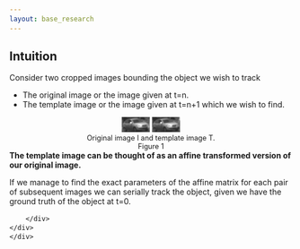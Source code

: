 ```yaml
---
layout: base_research
---
```


<main class="main">
    <div class="container-fluid">
    <div class="animated fadeIn">
        <div>
            <h2>Intuition</h2>
            <p>Consider two cropped images bounding the object we wish to track</p>
            <ul>
                <li>The original image or the image given at t=n.</li>
                <li>The template image or the image given at t=n+1 which we wish to find.</li>
            </ul>
            <div style="width:image width px; font-size:90%; text-align:center">
                    <img src = "/img/research/img0092c.png" style="width:10%; height:10%;"  alt = 'alt text'/>
                    <img src = "/img/research/img0093c.png" style="width:10%; height:10%;" alt = 'alt text'/>
                    <br/>
                    Original image I and template image T.
                    <br/>
                    Figure 1
            </div>
            <strong>The template image can be thought of as an affine transformed version of our original image.</strong>
            <p>If we manage to find the exact parameters of the affine matrix for each pair of subsequent images we can
                serially track the object, given we have the ground truth of the object at t=0.</p>

        </div>
    </div>
    </div>
</main>
